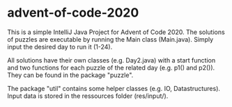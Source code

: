 # advent-of-code-2020

This is a simple IntelliJ Java Project for Advent of Code 2020. The solutions of puzzles are executable by running the Main class (Main.java).
Simply input the desired day to run it (1-24).

All solutions have their own classes (e.g. Day2.java) with a start function and two functions for each puzzle of the related day (e.g. p1() and p2()).
They can be found in the package "puzzle". 

The package "util" contains some helper classes (e.g. IO, Datastructures). Input data is stored in the ressources folder (res/input/).
